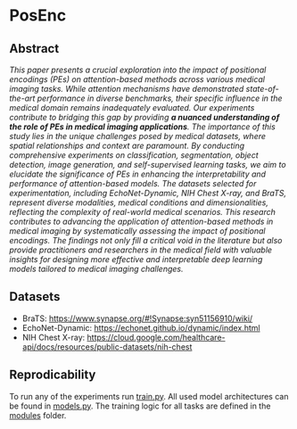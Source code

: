 # PosEnc

## Abstract
_This paper presents a crucial exploration into the impact of positional encodings (PEs) on attention-based methods across various medical imaging tasks. While attention mechanisms have demonstrated state-of-the-art performance in diverse benchmarks, their specific influence in the medical domain remains inadequately evaluated. Our experiments contribute to bridging this gap by providing **a nuanced understanding of the role of PEs in medical imaging applications**. The importance of this study lies in the unique challenges posed by medical datasets, where spatial relationships and context are paramount. By conducting comprehensive experiments on classification, segmentation, object detection, image generation, and self-supervised learning tasks, we aim to elucidate the significance of PEs in enhancing the interpretability and performance of attention-based models. The datasets selected for experimentation, including EchoNet-Dynamic, NIH Chest X-ray, and BraTS, represent diverse modalities, medical conditions and dimensionalities, reflecting the complexity of real-world medical scenarios.  This research contributes to advancing the application of attention-based methods in medical imaging by systematically assessing the impact of positional encodings. The findings not only fill a critical void in the literature but also provide practitioners and researchers in the medical field with valuable insights for designing more effective and interpretable deep learning models tailored to medical imaging challenges._

## Datasets
 
- BraTS:            https://www.synapse.org/#!Synapse:syn51156910/wiki/
- EchoNet-Dynamic:  https://echonet.github.io/dynamic/index.html
- NIH Chest X-ray:  https://cloud.google.com/healthcare-api/docs/resources/public-datasets/nih-chest


## Reprodicability
To run any of the experiments run [train.py](./posenc/train.py). All used model architectures can be found in [models.py](./posenc/nets/models.py). The training logic for all tasks are defined in the [modules](./posenc/modules) folder.  
